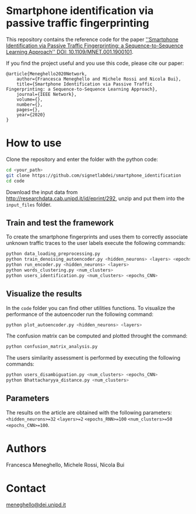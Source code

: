 # Smartphone identification via passive traffic fingerprinting
This repository contains the reference code for the paper [''Smartphone Identification via Passive Traffic Fingerprinting: a Sequence-to-Sequence Learning Approach'' DOI: 10.1109/MNET.001.1900101](https://ieeexplore.ieee.org/document/9003304).

If you find the project useful and you use this code, please cite our paper:
```
@article{Meneghello2020Network,
	author={Francesca Meneghello and Michele Rossi and Nicola Bui},
	title={Smartphone Identification via Passive Traffic Fingerprinting: a Sequence-to-Sequence Learning Approach},
	journal={IEEE Network},
	volume={},
	number={},
	pages={},
	year={2020}
}
```

# How to use
Clone the repository and enter the folder with the python code:
```bash
cd <your_path>
git clone https://github.com/signetlabdei/smartphone_identification
cd code
```

Download the input data from http://researchdata.cab.unipd.it/id/eprint/292, unzip and put them into the ```input_files``` folder.

## Train and test the framework
To create the smartphone fingerprints and uses them to correctly associate unknown traffic traces to the user labels execute the following commands: 
```bash
python data_loading_preprocessing.py 
python train_denoising_autoencoder.py <hidden_neurons> <layers> <epochs_RNN>
python run_encoder.py <hidden_neurons> <layers>
python words_clustering.py <num_clusters>
python users_identification.py <num_clusters> <epochs_CNN>
```
## Visualize the results
In the ```code``` folder you can find other utilities functions.
To visualize the performance of the autoencoder run the following command:
```bash
python plot_autoencoder.py <hidden_neurons> <layers>
```
The confusion matrix can be computed and plotted throught the command:
```bash
python confusion_matrix_analysis.py 
```
The users similarity assessment is performed by executing the following commands:
```bash
python users_disambiguation.py <num_clusters> <epochs_CNN>
python Bhattacharyya_distance.py <num_clusters> 
```

## Parameters
The results on the article are obtained with the following parameters: ```<hidden_neurons>=32``` ```<layers>=2``` ```<epochs_RNN>=100``` ```<num_clusters>=50``` ```<epochs_CNN>=100```.

# Authors
Francesca Meneghello, Michele Rossi, Nicola Bui

# Contact
meneghello@dei.unipd.it
